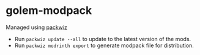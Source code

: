 # golem-modpack

Managed using [packwiz](https://github.com/packwiz/packwiz)

- Run `packwiz update --all` to update to the latest version of the mods.
- Run `packwiz modrinth export` to generate modpack file for distribution.